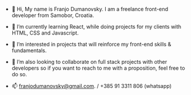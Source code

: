 - 👋 Hi, My name is Franjo Dumanovsky. I am a freelance front-end developer from Samobor, Croatia. 

- 🌱 I’m currently learning React, while doing projects for my clients with HTML, CSS and Javascript. 

- 👀 I’m interested in projects that will reinforce my front-end skills & fundamentals.

- 💞️ I’m also looking to collaborate on full stack projects with other developers so if you want to reach to me with a proposition, feel free to do so.

- 📫 franjodumanovsky@gmail.com. / +385 91 3311 806 (whatsapp)

